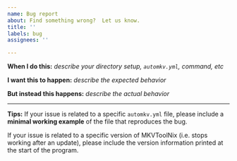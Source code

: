 ```yaml
---
name: Bug report
about: Find something wrong?  Let us know.
title: ''
labels: bug
assignees: ''

---
```


**When I do this:**
*describe your directory setup, `automkv.yml`, command, etc*

**I want this to happen:**
*describe the expected behavior*

**But instead this happens:**
*describe the actual behavior*

---
**Tips:**
If your issue is related to a specific `automkv.yml` file, please include a **minimal working example** of the file that reproduces the bug.

If your issue is related to a specific version of MKVToolNix (i.e. stops working after an update), please include the version information printed at the start of the program.
